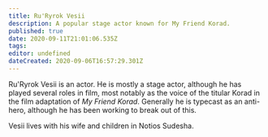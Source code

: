```yaml
---
title: Ru'Ryrok Vesii
description: A popular stage actor known for My Friend Korad.
published: true
date: 2020-09-11T21:01:06.535Z
tags: 
editor: undefined
dateCreated: 2020-09-06T16:57:29.301Z
---
```


Ru'Ryrok Vesii is an actor. He is mostly a stage actor, although he has played several roles in film, most notably as the voice of the titular Korad in the film adaptation of *My Friend Korad*. Generally he is typecast as an anti-hero, although he has been working to break out of this.

Vesii lives with his wife and children in Notios Sudesha.